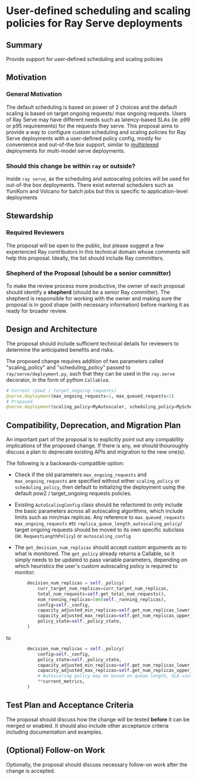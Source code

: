 # User-defined scheduling and scaling policies for Ray Serve deployments

## Summary
Provide support for user-defined scheduling and scaling policies

## Motivation
### General Motivation
The default scheduling is based on power of 2 choices and the default scaling is based on target ongoing requests/ max ongoing requests. Users of Ray Serve may have different needs such as latency-based SLAs (ie. p99 or p95 requirements) for the requests they serve. This proposal aims to provide a way to configure custom scheduling and scaling policies for Ray Serve deployments with a user-defined policy config, mostly for convenience and out-of-the box support, similar to [multiplexed](https://docs.ray.io/en/latest/serve/model-multiplexing.html) deployments for multi-model serve deployments.

### Should this change be within `ray` or outside?
Inside `ray serve`, as the scheduling and autoscaling policies will be used for out-of-the box deployments. There exist external schedulers such as YuniKorn and Volcano for batch jobs but this is specific to application-level deployments

## Stewardship
### Required Reviewers
The proposal will be open to the public, but please suggest a few experienced Ray contributors in this technical domain whose comments will help this proposal. Ideally, the list should include Ray committers.


### Shepherd of the Proposal (should be a senior committer)
To make the review process more productive, the owner of each proposal should identify a **shepherd** (should be a senior Ray committer). The shepherd is responsible for working with the owner and making sure the proposal is in good shape (with necessary information) before marking it as ready for broader review.


## Design and Architecture
The proposal should include sufficient technical details for reviewers to determine the anticipated benefits and risks.

The proposed change requires addition of two parameters called "scaling_policy" and "scheduling_policy" passed to `ray/serve/deployment.py`, such that they can be used in the `ray.serve` decorator, in the form of python `Callable`s.

```python
# Current (pow2 / target_ongoing requests)
@serve.deployment(max_ongoing_requests=1, max_queued_requests=1)
# Proposed
@serve.deployment(scaling_policy=MyAutoscaler, scheduling_policy=MyScheduler)
```

## Compatibility, Deprecation, and Migration Plan
An important part of the proposal is to explicitly point out any compability implications of the proposed change. If there is any, we should thouroughly discuss a plan to deprecate existing APIs and migration to the new one(s).

The following is a backwards-compatible option:
- Check if the old parameters `max_ongoing_requests` and `max_ongoing_requests` are specified without either `scaling_policy` or `scheduling_policy`, then default to initializng the deployment using the default pow2 / target_ongoing requests policies.

- Existing `AutoScalingConfig` class should be refactored to only include the basic parameters across all autoscaling algorithms, which include limits such as min/max replicas. Any reference to `max_queued_requests` `max_ongoing_requests` etc `replica_queue_length_autoscaling_policy`/ target ongoing requests should be moved to its own specific subclass (ie. `RequestLengthPolicy`) or `autoscaling_config`
- The `get_decision_num_replicas` should accept custom arguments as to what is monitored. The `get_policy` already returns a Callable, so it simply needs to be updated to pass variable parameters, depending on which heuristics the user's custom autoscaling policy is required to monitor:

```python
        decision_num_replicas = self._policy(
            curr_target_num_replicas=curr_target_num_replicas,
            total_num_requests=self.get_total_num_requests(),
            num_running_replicas=len(self._running_replicas),
            config=self._config,
            capacity_adjusted_min_replicas=self.get_num_replicas_lower_bound(),
            capacity_adjusted_max_replicas=self.get_num_replicas_upper_bound(),
            policy_state=self._policy_state,
        )
```
to
```python
        decision_num_replicas = self._policy(
            config=self._config,
            policy_state=self._policy_state,
            capacity_adjusted_min_replicas=self.get_num_replicas_lower_bound(),
            capacity_adjusted_max_replicas=self.get_num_replicas_upper_bound(),
            # Autoscaling policy may be based on queue length, SLA violations on each replica, or another heuristic
            **current_metrics,
        )
```

## Test Plan and Acceptance Criteria
The proposal should discuss how the change will be tested **before** it can be merged or enabled. It should also include other acceptance criteria including documentation and examples.

## (Optional) Follow-on Work
Optionally, the proposal should discuss necessary follow-on work after the change is accepted.
